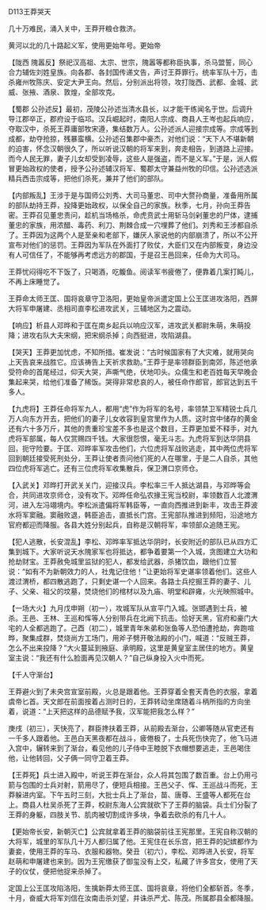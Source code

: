 D113王莽哭天



几十万难民，涌入关中，王莽开粮仓救济。



黄河以北的几十路起义军，使用更始年号。更始帝



【陇西 隗嚣反】祭祀汉高祖、太宗、世宗，隗嚣等都称臣执事，杀马盟誓，同心合力辅佐刘姓皇族。向各郡、各封国传递文告，声讨王莽罪行。统率军队十万，击杀雍州牧陈庆、安定大尹王向。然后，分别派出将领，攻打陇西、武都、金城、武威、张掖、酒泉、敦煌，全部攻克。



【蜀郡 公孙述反】最初，茂陵公孙述当清水县长，以才能干练闻名于世。后调升导江郡卒正，郡府设于临邛。汉兵崛起时，南阳人宗成、商县人王岑也起兵响应，夺取汉中，杀死王莽庸部牧宋遵，集结数万人。公孙述派人迎接宗成等。宗成等到成都，劫夺抢掠，残暴蛮横。公孙述召集郡中豪杰，对他们说：“天下人不堪新朝的迫害，怀念汉朝很久了，所以听说汉朝的将军来到，奔走相告，到道路上迎接。而今人民无罪，妻子儿女却受到凌辱，这些人是强盗，而不是义军。”于是，派人假冒更始政权的使者，授予公孙述辅汉将军、蜀郡太守兼益州牧的印信。公孙述选派精兵西击宗成等，把他们杀死，兼并了他们的部队。



【内部叛乱】王涉于是与国师公刘秀、大司马董忠、司中大赘孙商量，准备用所属的部队劫持王莽，投降更始政权，以保全自己的家族。秋季，七月，孙向王莽告密。王莽召见董忠责问，趁机当场格杀，命虎贲武士用斩马剑剁董忠的尸体，逮捕董忠的家族，用浓醋、毒药、利刀、荆棘合成一穴埋葬了他们。刘秀和王涉都自杀了。王莽因为这两个人是至亲和老部下，嫌厌人家说他的内部崩溃了，所以不公开宣布对他们的惩罚。王莽因为军队在外面打了败仗，大臣们又在内部叛变，身边没有人可信任了，不能够再考虑远方的郡国，于是召王邑回来，任命为大司马。

王莽忧闷得吃不下饭了，只喝酒，吃鳆鱼。阅读军书疲倦了，便靠着几案打盹儿，不再上床睡觉了。

王莽命太师王匡、国将哀章守卫洛阳，更始皇帝派遣定国上公王匡进攻洛阳，西屏大将军申屠建、丞相司直李松进攻武关，三辅地区为之震动。

【响应】析县人邓晔和于匡在南乡起兵以响应汉军，进攻武关都尉朱萌，朱萌投降；进攻右队大夫宋纲，把宋纲杀掉；向西挺进，攻陷湖县。

【哭天】王莽更加忧虑，不知所措。崔发说：“古时候国家有了大灾难，就用哭向上天告哀来战胜它。应该祷告上天祈求救助。”王莽于是率领群臣到南郊，陈述他承受符命的首尾经过，仰天大哭，声嘶气绝，伏地叩头。众儒生和老百姓每天早晚会集起来哭，给他们准备了稀饭。哭得非常悲哀的人，被任命作郎官，郎官达到五千多人。



【九虎将】王莽任命将军九人，都用“虎”作为将军的名号，率领禁卫军精锐士兵几万人向东方开去，把他们的妻子儿女收容到皇宫里作为人质。这时宫中储存的黄金还有六十多万斤，其他的贵重珍宝差不多也是这个数目，王莽更加爱不释手，对九虎将军部属，每人仅赏赐四千钱。大家很怨恨，毫无斗志。九虎将军到达华阴县回，扼守险要。于匡、邓晔率军攻击他们，六位虎将军战败逃走，其中两位虎将军回到朝廷接受死刑处分，王莽让使者责问他们死的人在哪里，于是二人自杀，其他四位虎将军逃亡。还有三位虎将军收集散兵，保卫渭口京师仓。



【入武关】邓晔打开武关关门，迎接汉兵。李松率三千人抵达湖县，与邓晔等会合，共同进攻京师仓，没有攻下。邓晔任命弘农掾王宪当校尉，率领数百人北渡渭河，进入左冯翊境内。李松派遣偏将军韩臣等，一直向西推进到新丰，攻击王莽波水将军窦融。窦融败退，韩臣追击，直抵长门宫。王宪部队推进到频阳，沿途地方官府都迎而降服。各县大姓分别起兵，自称是汉朝将军，率领部众追随王宪。



【犯人逃散，长安混乱】李松、邓晔率军抵达华阴时，长安附近的部队已从四方汇集到城下。大家听说天水隗家军也将抵达，都争着要第一个入城，贪图建立大功和抢劫财宝。王莽赦免城里监狱的犯人，都发给武器，杀猪饮血，跟他们立誓说：“如有不为新朝效力的人，社鬼记住他！”让更始将军史谌率领着他们。这些人渡过渭桥，都四散逃跑了，只剩史谌一个人回来。各路士兵挖掘王莽的妻子、儿子、父亲、祖父的坟墓，焚烧他们的棺材以及九庙、明堂和辟雍，火光映照城中。



【一场大火】九月戊申朔（初一），攻城军队从宣平门入城。张邯遇到士兵，被杀。王邑、王林、王巡和恽等人分别带兵在北阙下抗击。恰好天黑，官府和豪门大宅的人全都逃跑了。己酉（初二），城里青年朱弟和张鱼等人恐怕遭抢劫，奔跑喧晔，聚集成群，焚烧尚方工场门，用斧子劈开敬法殿的小门，喊道：“反贼王莽，怎么不出来投降？”大火蔓延到掖庭、承明殿，这里是黄皇室主居住的地方。黄皇室主说：“我还有什么脸面再见汉朝人？”自己纵身投入火中而死。



【千人守渐台】

王莽避火到了未央宫宣室前殿，火总是跟着他。王莽穿着全套天青色的衣服，拿着虞帝匕首。天文郎在前面按着占测时日的，王莽转动坐席随着斗柄所指的方向坐着，说道：“上天把这样的品德赋予我，汉军能把我怎么样？”



庚戌（初三），天快亮了，群臣搀扶着王莽，从前殿去渐台，公卿等随从官吏还有一千多人跟着他。王邑白天黑夜都在战斗，疲倦极了，士兵死伤快完了，他飞马进入宫中，辗转来到了渐台，看见他的儿子侍中王睦脱下衣帽想要逃走，王邑喝住他，让他转回，父子俩一同守卫着王莽。



【王莽死】兵士进入殿中，听说王莽在渐台，众人将其包围了数百重。台上仍用弓箭与包围的士兵对射，箭用尽了，便短兵相接。王邑父子、恽、王巡战斗而死，王莽躲进内室。下午五时三刻，大批士兵上了渐台，苗、唐尊、王盛等人都死在台上。商县人杜吴杀死了王莽，校尉东海人公宾就砍下了王莽的脑袋。兵士们分裂了王莽的身躯，四肢关节、肌肉被切割成许多块，争着去砍杀的有几十人。



【更始帝长安，新朝灭亡】公宾就拿着王莽的脑袋前往王宪那里。王宪自称汉朝的大将军，城里的军队几十万人都归属了他。王宪住在长乐宫，把王莽的妃嫔都作为妻妾，使用王莽的车马、衣服和器物。癸丑（初六），李松、邓晔进入长安，将军赵萌和申屠建也来到。因为王宪缴获了御玺没有上交，私藏了许多宫女，使用了天子的仪仗，便把他捉来杀掉了。



定国上公王匡攻陷洛阳，生擒新莽太师王匡、国将哀章，将他们全都斩首。冬季，十月，奋威大将军刘信在汝南击杀刘望，并诛杀严尤、陈茂。所属郡县全都降服。
